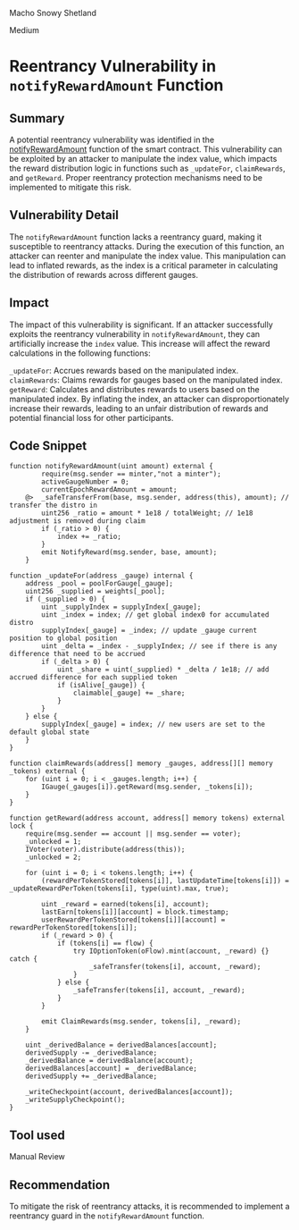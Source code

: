 Macho Snowy Shetland

Medium

# Reentrancy Vulnerability in `notifyRewardAmount` Function

## Summary
A potential reentrancy vulnerability was identified in the [notifyRewardAmount](https://github.com/sherlock-audit/2024-06-velocimeter/blob/main/v4-contracts/contracts/Voter.sol#L485) function of the smart contract. This vulnerability can be exploited by an attacker to manipulate the index value, which impacts the reward distribution logic in functions such as `_updateFor`, `claimRewards`, and `getReward`. Proper reentrancy protection mechanisms need to be implemented to mitigate this risk.
## Vulnerability Detail
The `notifyRewardAmount` function lacks a reentrancy guard, making it susceptible to reentrancy attacks. During the execution of this function, an attacker can reenter and manipulate the index value. This manipulation can lead to inflated rewards, as the index is a critical parameter in calculating the distribution of rewards across different gauges.
## Impact
The impact of this vulnerability is significant. If an attacker successfully exploits the reentrancy vulnerability in `notifyRewardAmount`, they can artificially increase the `index` value. This increase will affect the reward calculations in the following functions:

`_updateFor`: Accrues rewards based on the manipulated index.
`claimRewards`: Claims rewards for gauges based on the manipulated index.
`getReward`: Calculates and distributes rewards to users based on the manipulated index.
By inflating the index, an attacker can disproportionately increase their rewards, leading to an unfair distribution of rewards and potential financial loss for other participants.
## Code Snippet
```solidity
function notifyRewardAmount(uint amount) external {
        require(msg.sender == minter,"not a minter");
        activeGaugeNumber = 0;
        currentEpochRewardAmount = amount;
    @>  _safeTransferFrom(base, msg.sender, address(this), amount); // transfer the distro in
        uint256 _ratio = amount * 1e18 / totalWeight; // 1e18 adjustment is removed during claim
        if (_ratio > 0) {
            index += _ratio;
        }
        emit NotifyReward(msg.sender, base, amount);
    }
```

```solidity
function _updateFor(address _gauge) internal {
    address _pool = poolForGauge[_gauge];
    uint256 _supplied = weights[_pool];
    if (_supplied > 0) {
        uint _supplyIndex = supplyIndex[_gauge];
        uint _index = index; // get global index0 for accumulated distro
        supplyIndex[_gauge] = _index; // update _gauge current position to global position
        uint _delta = _index - _supplyIndex; // see if there is any difference that need to be accrued
        if (_delta > 0) {
            uint _share = uint(_supplied) * _delta / 1e18; // add accrued difference for each supplied token
            if (isAlive[_gauge]) {
                claimable[_gauge] += _share;
            }
        }
    } else {
        supplyIndex[_gauge] = index; // new users are set to the default global state
    }
}
```
```solidity
function claimRewards(address[] memory _gauges, address[][] memory _tokens) external {
    for (uint i = 0; i < _gauges.length; i++) {
        IGauge(_gauges[i]).getReward(msg.sender, _tokens[i]);
    }
}
```

```solidity
function getReward(address account, address[] memory tokens) external lock {
    require(msg.sender == account || msg.sender == voter);
    _unlocked = 1;
    IVoter(voter).distribute(address(this));
    _unlocked = 2;

    for (uint i = 0; i < tokens.length; i++) {
        (rewardPerTokenStored[tokens[i]], lastUpdateTime[tokens[i]]) = _updateRewardPerToken(tokens[i], type(uint).max, true);

        uint _reward = earned(tokens[i], account);
        lastEarn[tokens[i]][account] = block.timestamp;
        userRewardPerTokenStored[tokens[i]][account] = rewardPerTokenStored[tokens[i]];
        if (_reward > 0) {
            if (tokens[i] == flow) {
                try IOptionToken(oFlow).mint(account, _reward) {} catch {
                    _safeTransfer(tokens[i], account, _reward);
                }
            } else {
                _safeTransfer(tokens[i], account, _reward);
            }
        }

        emit ClaimRewards(msg.sender, tokens[i], _reward);
    }

    uint _derivedBalance = derivedBalances[account];
    derivedSupply -= _derivedBalance;
    _derivedBalance = derivedBalance(account);
    derivedBalances[account] = _derivedBalance;
    derivedSupply += _derivedBalance;

    _writeCheckpoint(account, derivedBalances[account]);
    _writeSupplyCheckpoint();
}
```

## Tool used

Manual Review

## Recommendation

To mitigate the risk of reentrancy attacks, it is recommended to implement a reentrancy guard in the `notifyRewardAmount` function.